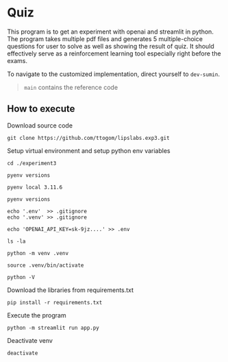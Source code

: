 
# Quiz
This program is to get an experiment with openai and streamlit in python.\
The program takes multiple pdf files and generates 5 multiple-choice questions for user to solve as well as showing the result of quiz. It should effectively serve as a reinforcement learning tool especially right before the exams.

To navigate to the customized implementation, direct yourself to `dev-sumin`.
> `main` contains the reference code

## How to execute
Download source code

    git clone https://github.com/ttogom/lipslabs.exp3.git

Setup virtual environment and setup python env variables

    cd ./experiment3

    pyenv versions

    pyenv local 3.11.6

    pyenv versions

    echo '.env'  >> .gitignore
    echo '.venv' >> .gitignore

    echo 'OPENAI_API_KEY=sk-9jz....' >> .env

    ls -la

    python -m venv .venv

    source .venv/bin/activate

    python -V

Download the libraries from requirements.txt

    pip install -r requirements.txt

Execute the program

    python -m streamlit run app.py

Deactivate venv

    deactivate

